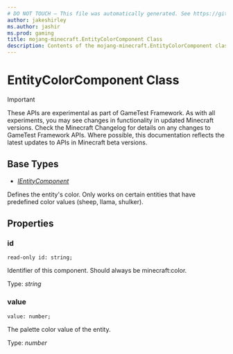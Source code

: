 ```yaml
---
# DO NOT TOUCH — This file was automatically generated. See https://github.com/Mojang/MinecraftScriptingApiDocsGenerator to modify descriptions, examples, etc.
author: jakeshirley
ms.author: jashir
ms.prod: gaming
title: mojang-minecraft.EntityColorComponent Class
description: Contents of the mojang-minecraft.EntityColorComponent class.
---
```

# EntityColorComponent Class
>[!IMPORTANT]
>These APIs are experimental as part of GameTest Framework. As with all experiments, you may see changes in functionality in updated Minecraft versions. Check the Minecraft Changelog for details on any changes to GameTest Framework APIs. Where possible, this documentation reflects the latest updates to APIs in Minecraft beta versions.

## Base Types
- [*IEntityComponent*](IEntityComponent.md)

Defines the entity's color. Only works on certain entities that have predefined color values (sheep, llama, shulker).

## Properties
### **id**
`read-only id: string;`

Identifier of this component. Should always be minecraft:color.

Type: *string*


### **value**
`value: number;`

The palette color value of the entity.

Type: *number*





